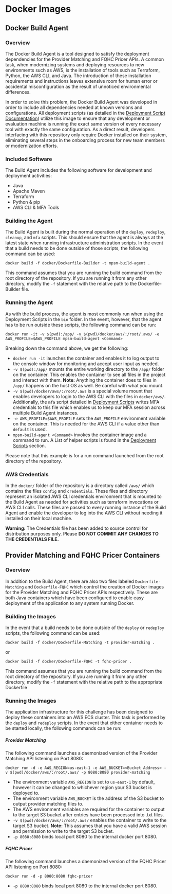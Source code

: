 # Docker Images

## Docker Build Agent

### Overview
The Docker Build Agent is a tool designed to satisfy the deployment dependencies for the Provider Matching and FQHC Pricer APIs. A common task, when modernizing systems and deploying resources to new environments such as AWS, is the installation of tools such as Terraform, Python, the AWS CLI, and Java. The introduction of these installation requirements and instructions leaves extensive room for human error or accidental misconfiguration as the result of unnoticed environmental differences.

In order to solve this problem, the Docker Build Agent was developed in order to include all dependencies needed at known versions and configurations. All deployment scripts (as detailed in the [Deployment Script Documentation](../bin/README.md)) utilize this image to ensure that any development or evaluation machine is running the exact same version of every necessary tool with exactly the same configuration. As a direct result, developers interfacing with this repository only require Docker installed on their system, eliminating several steps in the onboarding process for new team members or modernization efforts.

### Included Software

The Build Agent includes the following software for development and deployment activities:

- Java
- Apache Maven
- Terraform
- Python & pip
- AWS CLI & MFA Tools

### Building the Agent

The Build Agent is built during the normal operation of the `deploy`, `redeploy`, `cleanup`, and `mfa` scripts. This should ensure that the agent is always at the latest state when running infrastructure administration scripts. In the event that a build needs to be done outside of those scripts, the following command can be used:

`docker build -f docker/Dockerfile-Builder -t mpsm-build-agent . `

This command assumes that you are running the build command from the root directory of the repository. If you are running it from any other directory, modify the `-f` statement with the relative path to the Dockerfile-Builder file.

### Running the Agent

As with the build process, the agent is most commonly run when using the Deployment Scripts in the `bin` folder. In the event, however, that the agent has to be run outside these scripts, the following command can be run:

`docker run -it -v $(pwd):/app/ -v $(pwd)/docker/aws/:/root/.aws/ -e AWS_PROFILE=$AWS_PROFILE mpsm-build-agent <Command>`

Breaking down the command above, we get the following:
- `docker run -it` launches the container and enables it to log output to the console window for monitoring and accept user input as needed.
- `-v $(pwd):/app/` mounts the entire working directory to the `/app/` folder on the container. This enables the container to see all files in the project and interact with them. **Note:** Anything the container does to files in `/app/` happens on the host OS as well. Be careful with what you mount.
- `-v $(pwd)/docker/aws/:/root/.aws` is a special volume mount that enables developers to login to the AWS CLI with the files in `docker/aws/`. Additionally, the `mfa` script detailed in [Deployment Scripts](../bin/README.md) writes MFA credentials to this file which enables us to keep our MFA session across multiple Build Agent instances.
- `-e AWS_PROFILE=$AWS_PROFILE` sets the `AWS_PROFILE` environment variable on the container. This is needed for the AWS CLI if a value other than `default` is used.
- `mpsm-build-agent <Command>` invokes the container image and a command to run. A List of helper scripts is found in the [Deployment Scripts](../bin/README.md) section.

Please note that this example is for a run command launched from the root directory of the repository.

### AWS Credentials

In the `docker/` folder of the repository is a directory called `/aws/` which contains the files `config` and `credentials`. These files and directory represent an isolated AWS CLI credentials environment that is mounted to the Build Agent as needed for activities such as terraform invocations or AWS CLI calls. These files are passed to every running instance of the Build Agent and enable the developer to log into the AWS CLI without needing it installed on their local machine.

**Warning:** The Credentials file has been added to source control for distribution purposes only. Please **DO NOT COMMIT ANY CHANGES TO THE CREDENTIALS FILE.**   

## Provider Matching and FQHC Pricer Containers

### Overview
In addition to the Build Agent, there are also two files labeled `Dockerfile-Matching` and `Dockerfile-FQHC` which control the creation of Docker images for the Provider Matching and FQHC Pricer APIs respectively. These are both Java containers which have been configured to enable easy deployment of the application to any system running Docker.

### Building the Images

In the event that a build needs to be done outside of the `deploy` or `redeploy` scripts, the following command can be used:

`docker build -f docker/Dockerfile-Matching -t provider-matching . `

or

`docker build -f docker/Dockerfile-FQHC -t fqhc-pricer . `

This command assumes that you are running the build command from the root directory of the repository. If you are running it from any other directory, modify the `-f` statement with the relative path to the appropriate Dockerfile

### Running the Images

The application infrastructure for this challenge has been designed to deploy these containers into an AWS ECS cluster. This task is performed by the `deploy` and `redeploy` scripts. In the event that either container needs to be started locally, the following commands can be run:

##### Provider Matching
The following command launches a daemonized version of the Provider Matching API listening on Port 8080:

`docker run -d -e AWS_REGION=us-east-1 -e AWS_BUCKET=<Bucket Address> -v $(pwd)/docker/aws/:/root/.aws/ -p 8080:8080 provider-matching`

- The environment variable `AWS_REGION` is set to `us-east-1` by default, however it can be changed to whichever region your S3 bucket is deployed to.
- The environment variable `AWS_BUCKET` is the address of the S3 bucket to output provider matching files to.
- The AWS environment variables are required for the container to output to the target S3 bucket after entries have been processed into .txt files.
- `-v $(pwd)/docker/aws/:/root/.aws/` enables the container to write to the target S3 bucket. **Note:** This assumes that you have a valid AWS session and permission to write to the target S3 bucket.
- `-p 8080:8080` binds local port 8080 to the internal docker port 8080.

##### FQHC Pricer
The following command launches a daemonized version of the FQHC Pricer API listening on Port 8080:

`docker run -d -p 8080:8080 fqhc-pricer`
- `-p 8080:8080` binds local port 8080 to the internal docker port 8080.
